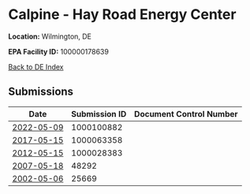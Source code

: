 # Calpine - Hay Road Energy Center

**Location:** Wilmington, DE

**EPA Facility ID:** 100000178639

[Back to DE Index](../../index.md)

## Submissions

| Date | Submission ID | Document Control Number |
|------|--------------|-------------------------|
| [2022-05-09](submissions/1000100882.md) | 1000100882 |  |
| [2017-05-15](submissions/1000063358.md) | 1000063358 |  |
| [2012-05-15](submissions/1000028383.md) | 1000028383 |  |
| [2007-05-18](submissions/48292.md) | 48292 |  |
| [2002-05-06](submissions/25669.md) | 25669 |  |
